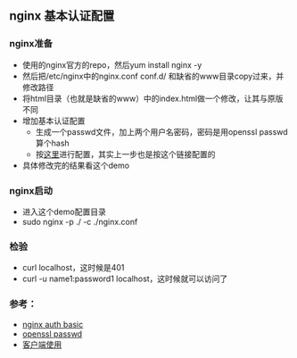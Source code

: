 ## nginx 基本认证配置

### nginx准备
* 使用的nginx官方的repo，然后yum install nginx -y
* 然后把/etc/nginx中的nginx.conf conf.d/ 和缺省的www目录copy过来，并修改路径
* 将html目录（也就是缺省的www）中的index.html做一个修改，让其与原版不同
* 增加基本认证配置
    * 生成一个passwd文件，加上两个用户名密码，密码是用openssl passwd算个hash
    * 按[这里](http://nginx.org/en/docs/http/ngx_http_auth_basic_module.html)进行配置，其实上一步也是按这个链接配置的
* 具体修改完的结果看这个demo

### nginx启动
* 进入这个demo配置目录
* sudo nginx -p ./ -c ./nginx.conf

### 检验
* curl localhost，这时候是401
* curl -u name1:password1 localhost，这时候就可以访问了

### 参考：
* [nginx auth basic](http://nginx.org/en/docs/http/ngx_http_auth_basic_module.html)
* [openssl passwd](http://www.openssl.org/docs/apps/passwd.html)
* [客户端使用](http://www.cnblogs.com/tankxiao/archive/2012/09/26/2695955.html)
